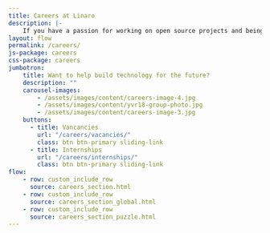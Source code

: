 ```yaml
---
title: Careers at Linaro
description: |-
    If you have a passion for working on open source projects and being part of a community then you belong at Linaro. Linaro offers its employees the opportunity to work with leading edge technology and the latest hardware.
layout: flow
permalink: /careers/
js-package: careers
css-package: careers
jumbotron:
    title: Want to help build technology for the future?
    description: ""
    carousel-images:
        - /assets/images/content/careers-image-4.jpg
        - /assets/images/content/yvr18-group-photo.jpg
        - /assets/images/content/careers-image-3.jpg
    buttons:
      - title: Vancancies
        url: "/careers/vacancies/"
        class: btn btn-primary sliding-link
      - title: Internships
        url: "/careers/internships/"
        class: btn btn-primary sliding-link
flow:
    - row: custom_include_row
      source: careers_section.html
    - row: custom_include_row
      source: careers_section_global.html
    - row: custom_include_row
      source: careers_section_puzzle.html
---
```

